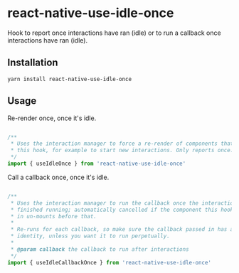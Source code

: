 # react-native-use-idle-once

Hook to report once interactions have ran (idle) or to run a callback once interactions have ran (idle).

## Installation

```shell
yarn install react-native-use-idle-once
```

## Usage

Re-render once, once it's idle.

```typescript

/**
 * Uses the interaction manager to force a re-render of components that include
 * this hook, for example to start new interactions. Only reports once.
 */
import { useIdleOnce } from 'react-native-use-idle-once'
```

Call a callback once, once it's idle.

```typescript

/**
 * Uses the interaction manager to run the callback once the interactions have
 * finished running; automatically cancelled if the component this hook is used
 * in un-mounts before that.
 *
 * Re-runs for each callback, so make sure the callback passed in has a stable
 * identity, unless you want it to run perpetually.
 *
 * @param callback the callback to run after interactions
 */
import { useIdleCallbackOnce } from 'react-native-use-idle-once'
```